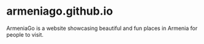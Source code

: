 # armeniago.github.io
ArmeniaGo is a website showcasing beautiful and fun places in Armenia for people to visit. 
